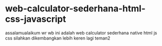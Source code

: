 # web-calculator-sederhana-html-css-javascript
assalamualaikum wr wb ini adalah web calculator sederhana native html js css
silahkan dikembangkan lebih keren lagi teman2
